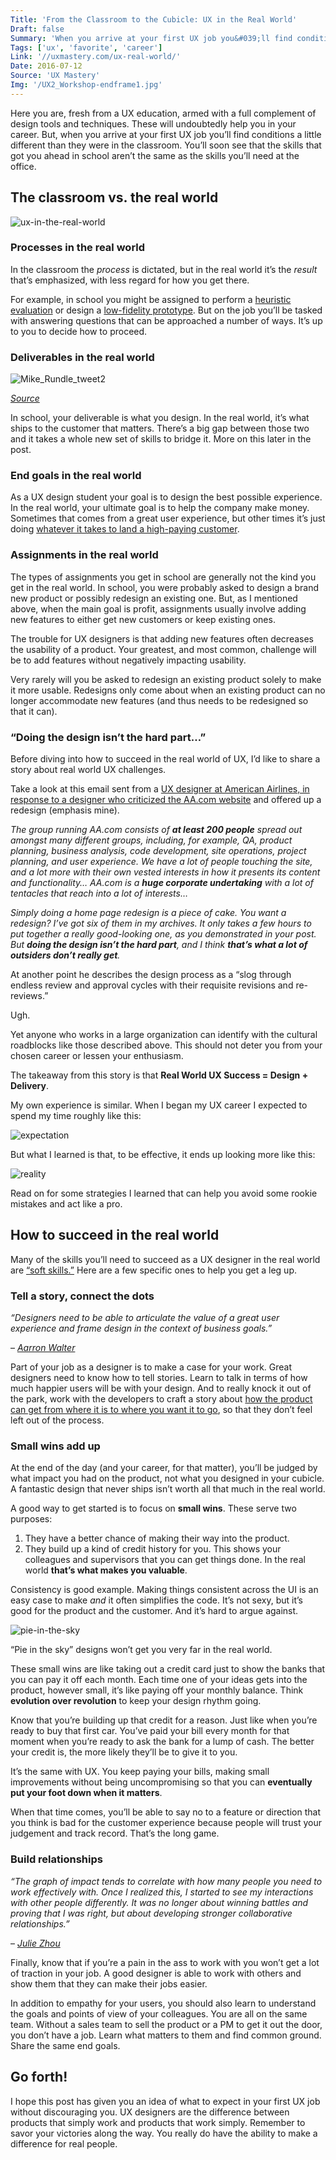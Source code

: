 ```yaml
---
Title: 'From the Classroom to the Cubicle: UX in the Real World'
Draft: false
Summary: 'When you arrive at your first UX job you&#039;ll find conditions a little different than they were in the classroom.'
Tags: ['ux', 'favorite', 'career']
Link: '//uxmastery.com/ux-real-world/'
Date: 2016-07-12
Source: 'UX Mastery'
Img: '/UX2_Workshop-endframe1.jpg'
---
```


Here you are, fresh from a UX education, armed with a full complement of design tools and techniques. These will undoubtedly help you in your career. But, when you arrive at your first UX job you’ll find conditions a little different than they were in the classroom. You’ll soon see that the skills that got you ahead in school aren’t the same as the skills you’ll need at the office.

The classroom vs. the real world
------------------------------------

![ux-in-the-real-world](/ux-in-the-real-world.jpg)

### Processes in the real world

In the classroom the _process_ is dictated, but in the real world it’s the _result_ that’s emphasized, with less regard for how you get there.

For example, in school you might be assigned to perform a [heuristic evaluation](https://konigi.com/design/heuristic-evaluation/) or design a [low-fidelity prototype](http://www.usabilityfirst.com/glossary/low-fidelity-prototype/). But on the job you’ll be tasked with answering questions that can be approached a number of ways. It’s up to you to decide how to proceed.

### Deliverables in the real world

![Mike_Rundle_tweet2](/Mike_Rundle_tweet2.jpg)

[_Source_](https://twitter.com/flyosity/status/747425222668722180)

In school, your deliverable is what you design. In the real world, it’s what ships to the customer that matters. There’s a big gap between those two and it takes a whole new set of skills to bridge it. More on this later in the post.

### End goals in the real world

As a UX design student your goal is to design the best possible experience. In the real world, your ultimate goal is to help the company make money. Sometimes that comes from a great user experience, but other times it’s just doing [whatever it takes to land a high-paying customer](https://medium.com/signal-v-noise/bigger-prices-bigger-problems-72820249456f).

### Assignments in the real world

The types of assignments you get in school are generally not the kind you get in the real world. In school, you were probably asked to design a brand new product or possibly redesign an existing one. But, as I mentioned above, when the main goal is profit, assignments usually involve adding new features to either get new customers or keep existing ones.

The trouble for UX designers is that adding new features often decreases the usability of a product. Your greatest, and most common, challenge will be to add features without negatively impacting usability.

Very rarely will you be asked to redesign an existing product solely to make it more usable. Redesigns only come about when an existing product can no longer accommodate new features (and thus needs to be redesigned so that it can).

### “Doing the design isn’t the hard part…”

Before diving into how to succeed in the real world of UX, I’d like to share a story about real world UX challenges.

Take a look at this email sent from a [UX designer at American Airlines, in response to a designer who criticized the AA.com website](https://www.fastcompany.com/90185767/american-airlines-web-site-the-product-of-a-self-defeating-design-process) and offered up a redesign (emphasis mine).

_The group running AA.com consists of_ **_at least 200 people_** _spread out amongst many different groups, including, for example, QA, product planning, business analysis, code development, site operations, project planning, and user experience. We have a lot of people touching the site, and a lot more with their own vested interests in how it presents its content and functionality… AA.com is a_ **_huge corporate undertaking_** _with a lot of tentacles that reach into a lot of interests…_

_Simply doing a home page redesign is a piece of cake. You want a redesign? I’ve got six of them in my archives. It only takes a few hours to put together a really good-looking one, as you demonstrated in your post. But_ **_doing the design isn’t the hard part_**_, and I think_ **_that’s what a lot of outsiders don’t really get_**_._

At another point he describes the design process as a “slog through endless review and approval cycles with their requisite revisions and re-reviews.”

Ugh.

Yet anyone who works in a large organization can identify with the cultural roadblocks like those described above. This should not deter you from your chosen career or lessen your enthusiasm.

The takeaway from this story is that **Real World UX Success = Design + Delivery**.

My own experience is similar. When I began my UX career I expected to spend my time roughly like this:

![expectation](/expectation.png)

But what I learned is that, to be effective, it ends up looking more like this:

![reality](/reality.png)

Read on for some strategies I learned that can help you avoid some rookie mistakes and act like a pro.

How to succeed in the real world
------------------------------------

Many of the skills you’ll need to succeed as a UX designer in the real world are [“soft skills.”](http://blog.teamtreehouse.com/soft-skills-ux-designers) Here are a few specific ones to help you get a leg up.

### Tell a story, connect the dots

_“Designers need to be able to articulate the value of a great user experience and frame design in the context of business goals.”_  

– _[Aarron Walter](https://medium.com/@aarron/7-problems-growing-design-teams-face-5fd94292d405#.v74f2qszm)_

Part of your job as a designer is to make a case for your work. Great designers need to know how to tell stories. Learn to talk in terms of how much happier users will be with your design. And to really knock it out of the park, work with the developers to craft a story about [how the product can get from where it is to where you want it to go](https://uxdesign.cc/incremental-ux-62aa1283b105#.uzen6imhl), so that they don’t feel left out of the process.

### **Small wins add up**

At the end of the day (and your career, for that matter), you’ll be judged by what impact you had on the product, not what you designed in your cubicle. A fantastic design that never ships isn’t worth all that much in the real world.

A good way to get started is to focus on **small wins**. These serve two purposes:

1.  They have a better chance of making their way into the product.
2.  They build up a kind of credit history for you. This shows your colleagues and supervisors that you can get things done. In the real world **that’s what makes you valuable**.

Consistency is good example. Making things consistent across the UI is an easy case to make _and_ it often simplifies the code. It’s not sexy, but it’s good for the product and the customer. And it’s hard to argue against.

![pie-in-the-sky](/pie-in-the-sky.png)

“Pie in the sky” designs won’t get you very far in the real world.

These small wins are like taking out a credit card just to show the banks that you can pay it off each month. Each time one of your ideas gets into the product, however small, it’s like paying off your monthly balance. Think **evolution over revolution** to keep your design rhythm going.

Know that you’re building up that credit for a reason. Just like when you’re ready to buy that first car. You’ve paid your bill every month for that moment when you’re ready to ask the bank for a lump of cash. The better your credit is, the more likely they’ll be to give it to you.

It’s the same with UX. You keep paying your bills, making small improvements without being uncompromising so that you can **eventually put your foot down when it matters**.

When that time comes, you’ll be able to say no to a feature or direction that you think is bad for the customer experience because people will trust your judgement and track record. That’s the long game.

### Build relationships

_“The graph of impact tends to correlate with how many people you need to work effectively with. Once I realized this, I started to see my interactions with other people differently. It was no longer about winning battles and proving that I was right, but about developing stronger collaborative relationships.”_

– _[Julie Zhou](https://medium.com/the-year-of-the-looking-glass/8-unintuitive-lessons-on-being-a-designer-ca7e97a572ee#.ipngwlkoo)_

Finally, know that if you’re a pain in the ass to work with you won’t get a lot of traction in your job. A good designer is able to work with others and show them that they can make their jobs easier.

In addition to empathy for your users, you should also learn to understand the goals and points of view of your colleagues. You are all on the same team. Without a sales team to sell the product or a PM to get it out the door, you don’t have a job. Learn what matters to them and find common ground. Share the same end goals.

Go forth!
-------------

I hope this post has given you an idea of what to expect in your first UX job without discouraging you. UX designers are the difference between products that simply work and products that work simply. Remember to savor your victories along the way. You really do have the ability to make a difference for real people.
